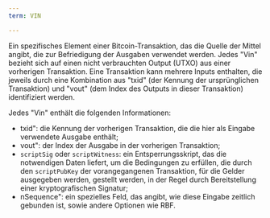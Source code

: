 ```yaml
---
term: VIN

---
```

Ein spezifisches Element einer Bitcoin-Transaktion, das die Quelle der Mittel angibt, die zur Befriedigung der Ausgaben verwendet werden. Jedes "Vin" bezieht sich auf einen nicht verbrauchten Output (UTXO) aus einer vorherigen Transaktion. Eine Transaktion kann mehrere Inputs enthalten, die jeweils durch eine Kombination aus "txid" (der Kennung der ursprünglichen Transaktion) und "vout" (dem Index des Outputs in dieser Transaktion) identifiziert werden.

Jedes "Vin" enthält die folgenden Informationen:


- txid": die Kennung der vorherigen Transaktion, die die hier als Eingabe verwendete Ausgabe enthält;
- vout": der Index der Ausgabe in der vorherigen Transaktion;
- `scriptSig` oder `scriptWitness`: ein Entsperrungsskript, das die notwendigen Daten liefert, um die Bedingungen zu erfüllen, die durch den `scriptPubKey` der vorangegangenen Transaktion, für die Gelder ausgegeben werden, gestellt werden, in der Regel durch Bereitstellung einer kryptografischen Signatur;
- nSequence": ein spezielles Feld, das angibt, wie diese Eingabe zeitlich gebunden ist, sowie andere Optionen wie RBF.